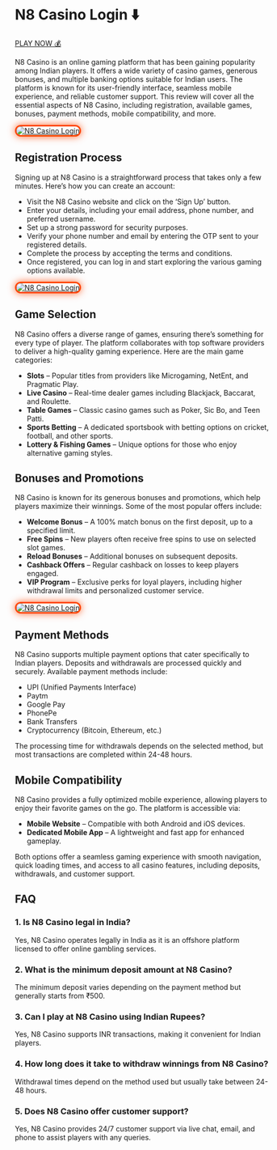 # N8 Casino Login ⬇️

[PLAY NOW 💰](https://shortlinkapp.com/pZJBs)

N8 Casino is an online gaming platform that has been gaining popularity among Indian players. It offers a wide variety of casino games, generous bonuses, and multiple banking options suitable for Indian users. The platform is known for its user-friendly interface, seamless mobile experience, and reliable customer support. This review will cover all the essential aspects of N8 Casino, including registration, available games, bonuses, payment methods, mobile compatibility, and more.

<a href="https://shortlinkapp.com/pZJBs" title="N8 Casino Login">

<img src="https://i.ibb.co/Hf2JPW73/n8.jpg" alt="N8 Casino Login" style="max-width: 100%; border: 3px solid #ff4500; border-radius: 15px; box-shadow: 0px 0px 15px rgba(255, 69, 0, 0.8);">

</a>

## Registration Process

Signing up at N8 Casino is a straightforward process that takes only a few minutes. Here’s how you can create an account:

- Visit the N8 Casino website and click on the ‘Sign Up’ button.
- Enter your details, including your email address, phone number, and preferred username.
- Set up a strong password for security purposes.
- Verify your phone number and email by entering the OTP sent to your registered details.
- Complete the process by accepting the terms and conditions.
- Once registered, you can log in and start exploring the various gaming options available.

<a href="https://shortlinkapp.com/pZJBs" title="N8 Casino Login">

<img src="https://i.ibb.co/XxMKkvXJ/n8-casino.jpg" alt="N8 Casino Login" style="max-width: 100%; border: 3px solid #ff4500; border-radius: 15px; box-shadow: 0px 0px 15px rgba(255, 69, 0, 0.8);">

</a>

## Game Selection

N8 Casino offers a diverse range of games, ensuring there’s something for every type of player. The platform collaborates with top software providers to deliver a high-quality gaming experience. Here are the main game categories:

- **Slots** – Popular titles from providers like Microgaming, NetEnt, and Pragmatic Play.
- **Live Casino** – Real-time dealer games including Blackjack, Baccarat, and Roulette.
- **Table Games** – Classic casino games such as Poker, Sic Bo, and Teen Patti.
- **Sports Betting** – A dedicated sportsbook with betting options on cricket, football, and other sports.
- **Lottery & Fishing Games** – Unique options for those who enjoy alternative gaming styles.

## Bonuses and Promotions

N8 Casino is known for its generous bonuses and promotions, which help players maximize their winnings. Some of the most popular offers include:

- **Welcome Bonus** – A 100% match bonus on the first deposit, up to a specified limit.
- **Free Spins** – New players often receive free spins to use on selected slot games.
- **Reload Bonuses** – Additional bonuses on subsequent deposits.
- **Cashback Offers** – Regular cashback on losses to keep players engaged.
- **VIP Program** – Exclusive perks for loyal players, including higher withdrawal limits and personalized customer service.

<a href="https://shortlinkapp.com/pZJBs" title="N8 Casino Login">

<img src="https://i.ibb.co/S7549W2G/n8casino.jpg" alt="N8 Casino Login" style="max-width: 100%; border: 3px solid #ff4500; border-radius: 15px; box-shadow: 0px 0px 15px rgba(255, 69, 0, 0.8);">

</a>

## Payment Methods

N8 Casino supports multiple payment options that cater specifically to Indian players. Deposits and withdrawals are processed quickly and securely. Available payment methods include:

- UPI (Unified Payments Interface)
- Paytm
- Google Pay
- PhonePe
- Bank Transfers
- Cryptocurrency (Bitcoin, Ethereum, etc.)

The processing time for withdrawals depends on the selected method, but most transactions are completed within 24-48 hours.

## Mobile Compatibility

N8 Casino provides a fully optimized mobile experience, allowing players to enjoy their favorite games on the go. The platform is accessible via:

- **Mobile Website** – Compatible with both Android and iOS devices.
- **Dedicated Mobile App** – A lightweight and fast app for enhanced gameplay.

Both options offer a seamless gaming experience with smooth navigation, quick loading times, and access to all casino features, including deposits, withdrawals, and customer support.

## FAQ 

### 1. Is N8 Casino legal in India?

Yes, N8 Casino operates legally in India as it is an offshore platform licensed to offer online gambling services.

### 2. What is the minimum deposit amount at N8 Casino?

The minimum deposit varies depending on the payment method but generally starts from ₹500.

### 3. Can I play at N8 Casino using Indian Rupees?

Yes, N8 Casino supports INR transactions, making it convenient for Indian players.

### 4. How long does it take to withdraw winnings from N8 Casino?

Withdrawal times depend on the method used but usually take between 24-48 hours.

### 5. Does N8 Casino offer customer support?

Yes, N8 Casino provides 24/7 customer support via live chat, email, and phone to assist players with any queries.
